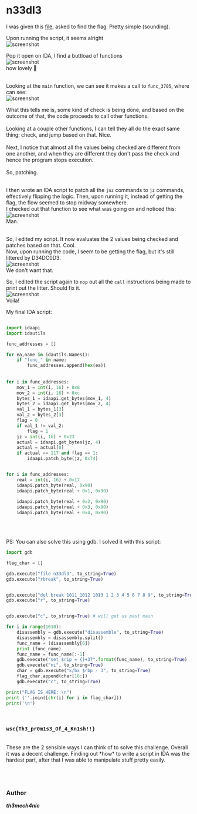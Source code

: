 # n33dl3

I was given this [file](https://drive.google.com/file/d/1aasOG9-Zyl2YBSFNYLKcDBHRUrrlz2kb/view?usp=sharing), asked to find the flag. Pretty simple (sounding).

Upon running the script, it seems alright <br>
![screenshot](./output_1.png)

Pop it open on IDA, I find a buttload of functions <br>
![screenshot](./output_2.png) <br>
how lovely 🥲 <br> <br>

Looking at the `main` function, we can see it makes a call to `func_3705`, where can see: <br>
![screenshot](./output_3.png)<br>


What this tells me is, some kind of check is being done, and based on the outcome of that, the code proceeds to call other functions. <br><br>
Looking at a couple other functions, I can tell they all do the exact same thing: check, and jump based on that. Nice. <br><br>
Next, I notice that almost all the values being checked are different from one another, and when they are different they don't pass the check and hence the program stops execution. <br><br>
So, patching. <br><br>


I then wrote an IDA script to patch all the `jnz` commands to `jz` commands, effectively flipping the logic. Then, upon running it, instead of getting the flag, the flow seemed to stop midway somewhere. <br>
I checked out that function to see what was going on and noticed this: <br>
![screenshot](./output_4.png) <br>
Man. <br><br>

So, I edited my script. It now evaluates the 2 values being checked and patches based on that. Cool. <br>
Now, upon running the code, I seem to be getting the flag, but it's still littered by D34DC0D3. <br>
![screenshot](./output_5.png)<br>
We don't want that. <br>

So, I edited the script again to `nop` out all the `call` instructions being made to print out the litter. Should fix it. <br>
![screenshot](./output_6.png)<br>
Voila! <br>

My final IDA script: <br>
```py

import idaapi 
import idautils 

func_addresses = []

for ea,name in idautils.Names():
    if "func_" in name:
        func_addresses.append(hex(ea))
        
        
for i in func_addresses:
    mov_1 = int(i, 16) + 0x8
    mov_2 = int(i, 16) + 0xc
    bytes_1 = idaapi.get_bytes(mov_1, 4)
    bytes_2 = idaapi.get_bytes(mov_2, 4)
    val_1 = bytes_1[3]
    val_2 = bytes_2[3]
    flag = 0
    if val_1 != val_2:
        flag = 1
    jz = int(i, 16) + 0x23
    actual = idaapi.get_bytes(jz, 4)
    actual = actual[0]
    if actual == 117 and flag == 1:
        idaapi.patch_byte(jz, 0x74)


for i in func_addresses:
    real = int(i, 16) + 0x17
    idaapi.patch_byte(real, 0x90)    
    idaapi.patch_byte(real + 0x1, 0x90)
    
    idaapi.patch_byte(real + 0x2, 0x90)
    idaapi.patch_byte(real + 0x3, 0x90) 
    idaapi.patch_byte(real + 0x4, 0x90)

```
<br><br>

PS: You can also solve this using gdb. I solved it with this script: <br>
```py
import gdb 

flag_char = []

gdb.execute("file n33dl3", to_string=True)
gdb.execute("rbreak", to_string=True)


gdb.execute("del break 1011 1012 1013 1 2 3 4 5 6 7 8 9", to_string=True) # removing unnecessary breakpoints 
gdb.execute("r", to_string=True)


gdb.execute("c", to_string=True) # will get us past main 

for i in range(1010):
	disassembly = gdb.execute("disassemble", to_string=True)
	disassembly = disassembly.split()
	func_name = (disassembly[6])
	print (func_name)
	func_name = func_name[:-1]
	gdb.execute("set $rip = {}+37".format(func_name), to_string=True)
	gdb.execute("ni", to_string=True)
	char = gdb.execute("x/bx $rbp - 3", to_string=True)
	flag_char.append(char[16:])
	gdb.execute("c", to_string=True)

print("FLAG IS HERE: \n")
print (''.join([chr(i) for i in flag_char]))
print('\n')
```
<br>

### `wsc{Th3_pr0m1s3_Of_4_Kn1sh!!}`
<br>
These are the 2 sensible ways I can think of to solve this challenge. Overall it was a decent challenge. Finding out *how* to write a script in IDA was the hardest part, after that I was able to manipulate stuff pretty easily. 

<br><br>

### Author
***th3mech4nic***
